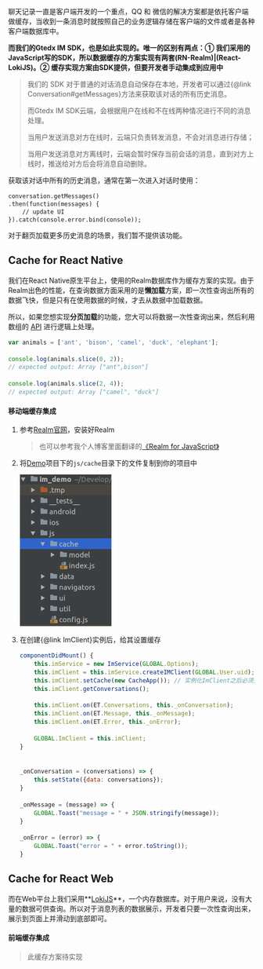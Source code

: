 聊天记录一直是客户端开发的一个重点，QQ 和 微信的解决方案都是依托客户端做缓存，当收到一条消息时就按照自己的业务逻辑存储在客户端的文件或者是各种客户端数据库中。

**而我们的Gtedx IM SDK，也是如此实现的。唯一的区别有两点：① 我们采用的JavaScript写的SDK，所以数据缓存的方案实现有两套(RN-Realm)|(React-LokiJS)。② 缓存实现方案由SDK提供，但要开发者手动集成到应用中**

> 我们的 SDK 对于普通的对话消息自动保存在本地，开发者可以通过{@link Conversation#getMessages}方法来获取该对话的所有历史消息。
>
> 而Gtedx IM SDK云端，会根据用户在线和不在线两种情况进行不同的消息处理。
>
> 当用户发送消息对方在线时，云端只负责转发消息，不会对消息进行存储；
>
> 当用户发送消息对方离线时，云端会暂时保存当前会话的消息，直到对方上线时，推送给对方后会将消息自动删除。



获取该对话中所有的历史消息，通常在第一次进入对话时使用：

```
conversation.getMessages()
.then(function(messages) {
	// update UI
}).catch(console.error.bind(console));
```

对于翻页加载更多历史消息的场景，我们暂不提供该功能。

## Cache for React Native

我们在React Native原生平台上，使用的Realm数据库作为缓存方案的实现。由于Realm出色的性能，在查询数据方面采用的是**懒加载**方案，即一次性查询出所有的数据飞快，但是只有在使用数据的时候，才去从数据中加载数据。

所以，如果您想实现**分页加载**的功能，您大可以将数据一次性查询出来，然后利用数组的 [API](https://developer.mozilla.org/zh-CN/docs/Web/JavaScript/Reference/Global_Objects/Array) 进行逻辑上处理。

```javascript
var animals = ['ant', 'bison', 'camel', 'duck', 'elephant'];

console.log(animals.slice(0, 2));
// expected output: Array ["ant",bison"]

console.log(animals.slice(2, 4));
// expected output: Array ["camel", "duck"]
```
#### 移动端缓存集成

1. 参考[Realm官网](https://realm.io/docs/javascript/latest)，安装好Realm

   > 也可以参考我个人博客里面翻译的[《Realm for JavaScript》](https://blog.lijunbo.com/categories/database/) 

2. 将[Demo](https://gitlab-ce.gtedx.com/npm/im_demo)项目下的`js/cache`目录下的文件复制到你的项目中

   ![cache](https://raw.githubusercontent.com/im-gtedx/Image/master/cache_index.png)

3. 在创建{@link ImClient}实例后，给其设置缓存

   ```javascript
   componentDidMount() {
       this.imService = new ImService(GLOBAL.Options);
       this.imClient = this.imService.createIMClient(GLOBAL.User.uid);
       this.imClient.setCache(new CacheApp()); // 实例化ImClient之后必须先设置缓存
       this.imClient.getConversations();

       this.imClient.on(ET.Conversations, this._onConversation);
       this.imClient.on(ET.Message, this._onMessage);
       this.imClient.on(ET.Error, this._onError);

       GLOBAL.ImClient = this.imClient;
   }


   _onConversation = (conversations) => {
       this.setState({data: conversations});
   }

   _onMessage = (message) => {
       GLOBAL.Toast("message = " + JSON.stringify(message));
   }

   _onError = (error) => {
       GLOBAL.Toast("error = " + error.toString());
   }
   ```




## Cache for React Web

而在Web平台上我们采用**[LokiJS](http://lokijs.org/)**，一个内存数据库。对于用户来说，没有大量的数据可供查询。所以对于消息列表的数据展示，开发者只要一次性查询出来，展示到页面上并滑动到底部即可。

#### 前端缓存集成

> 此缓存方案待实现

